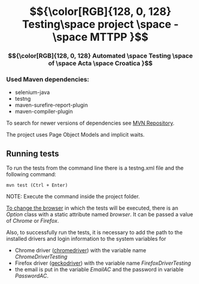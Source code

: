 # $${\color[RGB]{128, 0, 128} Testing\space project \space -\space MTTPP }$$
### $${\color[RGB]{128, 0, 128} Automated \space Testing \space of \space Acta \space Croatica }$$

### Used Maven dependencies:
- selenium-java
- testng
- maven-surefire-report-plugin
- maven-compiler-plugin
  
To search for newer versions of dependencies see [MVN Repository](https://mvnrepository.com/ ).

The project uses Page Object Models and implicit waits.

## Running tests
To run the tests from the command line there is a testng.xml file and the following command:
```
mvn test (Ctrl + Enter)
```
NOTE: Execute the command inside the project folder.

<ins>To change the browser</ins> in which the tests will be executed, there is an *Option* class with a static attribute named *browser*.
It can be passed a value of *Chrome* or *Firefox*.

Also, to successfully run the tests, it is necessary to add the path to the installed drivers and login information to the system variables for
- Chrome driver ([chromedriver](https://chromedriver.chromium.org/downloads)) with the variable name *ChromeDriverTesting*
- Firefox driver ([geckodriver](https://github.com/mozilla/geckodriver/releases)) with the variable name *FirefoxDriverTesting*
- the email is put in the variable *EmailAC* and the password in variable *PasswordAC*.
